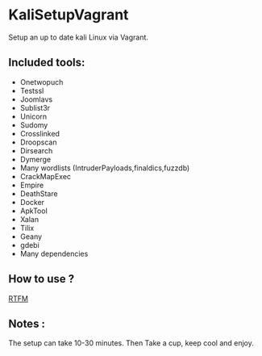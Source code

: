 # KaliSetupVagrant

Setup an up to date kali Linux via Vagrant.

## Included tools:
* Onetwopuch
* Testssl
* Joomlavs
* Sublist3r
* Unicorn
* Sudomy
* Crosslinked
* Droopscan
* Dirsearch
* Dymerge
* Many wordlists (IntruderPayloads,finaldics,fuzzdb)
* CrackMapExec
* Empire
* DeathStare
* Docker
* ApkTool
* Xalan
* Tilix
* Geany
* gdebi
* Many dependencies

## How to use ?
[RTFM](https://github.com/C0wnuts/KaliSetupVagrant/wiki/How-to-use)

## Notes :
The setup can take 10-30 minutes. Then Take a cup, keep cool and enjoy.
